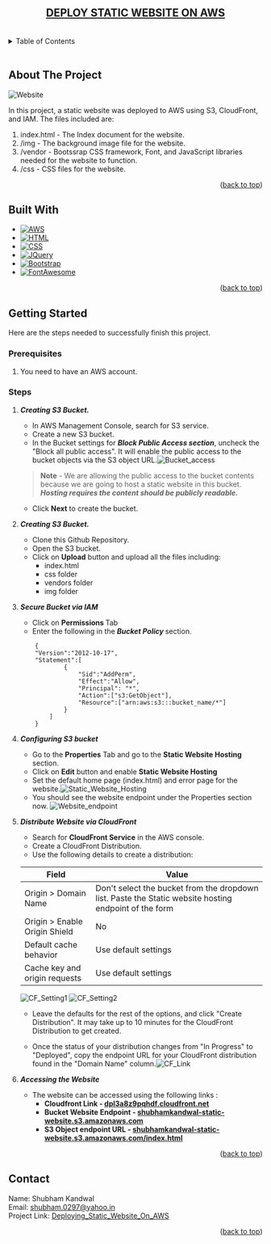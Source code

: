 <!-- PROJECT LOGO -->
<br />
    <div align="center">
    <u><h2 align="center">DEPLOY STATIC WEBSITE ON AWS </h2></u>
    </div>
<br>

<!-- TABLE OF CONTENTS -->
<details>
  <summary>Table of Contents</summary>
  <ol>
    <li>
      <a href="#about-the-project">About The Project</a>
      <!-- <ul>
        <li><a href="#built-with">Built With</a></li>
      </ul> -->
    </li>
    <li><a href="#built-with">Built With</a></li>
    <li>
      <a href="#getting-started">Getting Started</a>
      <ul>
        <li><a href="#prerequisites">Prerequisites</a></li>
        <li><a href="#steps">Steps</a></li>
      </ul>
    </li>
    <li><a href="#contact">Contact</a></li>
  </ol>
</details>
<br>




<!-- ABOUT THE PROJECT -->
## About The Project

![Website](/img/for_readme/1.%20static_website.png)

In this project, a static website was deployed to AWS using S3, CloudFront, and IAM.
The files included are: 
1. index.html - The Index document for the website.
2. /img - The background image file for the website.
3. /vendor - Bootssrap CSS framework, Font, and JavaScript libraries needed for the website to function.
4. /css - CSS files for the website.

<p align="right">(<a href="#readme-top">back to top</a>)</p>

## Built With

* [![AWS][AWS_LOGO]][AWS_URL]
* [![HTML][HTML_LOGO]][HTML_URL]
* [![CSS][CSS_LOGO]][CSS_URL]
* [![JQuery][JQuery.com]][JQuery-url]
* [![Bootstrap][BOOTSTRAP_LOGO]][BOOTSTRAP_URL]
* [![FontAwesome][FONTAWESOME_LOGO]][FONTAWESOME_URL]


<p align="right">(<a href="#readme-top">back to top</a>)</p>


<!-- GETTING STARTED -->
## Getting Started

Here are the steps needed to successfully finish this project. 

### Prerequisites

1. You need to have an AWS account.

### Steps

1. ***Creating S3 Bucket.***
    * In AWS Management Console, search for S3 service. 
    * Create a new S3 bucket.
    * In the Bucket settings for <b>*Block Public Access section*</b>, uncheck the "Block all public access". It will enable the public access to the bucket objects via the S3 object URL.![Bucket_access](/img/for_readme/2.%20Bucket_Access.png)
    > **Note** - We are allowing the public access to the bucket contents because we are going to host a static website in this bucket. <b>*Hosting requires the content should be publicly readable.*</b> 
    * Click **Next** to create the bucket.
2. ***Creating S3 Bucket.***
    * Clone this Github Repository.
    * Open the S3 bucket.
    * Click on **Upload** button and upload all the files including:
        * index.html 
        * css folder
        * vendors folder
        * img folder
3. ***Secure Bucket via IAM***
    * Click on <b> Permissions </b> Tab 
    * Enter the following in the <b>*Bucket Policy* </b> section.
    ```
        {
        "Version":"2012-10-17",
        "Statement":[
                {
                    "Sid":"AddPerm",
                    "Effect":"Allow",
                    "Principal": "*",
                    "Action":["s3:GetObject"],
                    "Resource":["arn:aws:s3:::bucket_name/*"]
                }
            ]
        }
    ```
4. ***Configuring S3 bucket***
    * Go to the **Properties** Tab and go to the **Static Website Hosting** section.
    * Click on <b>Edit</b> button and enable <b>Static Website Hosting</b>
    * Set the default home page (index.html) and error page for the website.![Static_Website_Hosting](/img/for_readme/3.%20Static_Website_Hosting.png)
    * You should see the website endpoint under the Properties section now. ![Website_endpoint](img/for_readme/4.%20Website_Endpoint.png)

5. ***Distribute Website via CloudFront***
    * Search for <b>CloudFront Service</b> in the AWS console.
    * Create a CloudFront Distribution.
    * Use the following details to create a distribution:<br>

    Field | Value |
    ---|---|
    Origin > Domain Name | Don't select the bucket from the dropdown list. Paste the Static website hosting endpoint of the form|
    Origin > Enable Origin Shield | No
    Default cache behavior | Use default settings
    Cache key and origin requests | Use default settings
 
    ![CF_Setting1](/img/for_readme/5.%20CloudFront_Setting_1.png)
    ![CF_Setting2](/img/for_readme/6.%20CloudFront_Setting_2.png)

    * Leave the defaults for the rest of the options, and click "Create Distribution". It may take up to 10 minutes for the CloudFront Distribution to get created.

    * Once the status of your distribution changes from "In Progress" to "Deployed", copy the endpoint URL for your CloudFront distribution found in the "Domain Name" column.![CF_Link](/img/for_readme/7.%20CF_Link.png)


6. ***Accessing the Website***
    * The website can be accessed using the following links :
        * <b>Cloudfront Link - [dpl3a8z9pqhdf.cloudfront.net](https://dpl3a8z9pqhdf.cloudfront.net)</b>
        * <b>Bucket Website Endpoint - [shubhamkandwal-static-website.s3.amazonaws.com](https://shubhamkandwal-static-website.s3.amazonaws.com)</b>
        * <b>S3 Object endpoint URL - [shubhamkandwal-static-website.s3.amazonaws.com/index.html ](https://shubhamkandwal-static-website.s3.amazonaws.com/index.html)</b>

<p align="right">(<a href="#readme-top">back to top</a>)</p>

<!-- CONTACT -->
## Contact

Name: Shubham Kandwal  
Email: shubham.0297@yahoo.in  
Project Link: [Deploying_Static_Website_On_AWS](https://github.com/shubham0297/Deploying_Static_Website_On_AWS#prerequisites)

<p align="right">(<a href="#readme-top">back to top</a>)</p>



<!-- https://www.markdownguide.org/basic-syntax/#reference-style-links -->
[AWS_LOGO]: https://img.shields.io/badge/AWS-FF9900?style=plastic&logo=amazonaws&logoColor=black
[AWS_URL]: https://aws.amazon.com/
[HTML_LOGO]: https://img.shields.io/badge/HTML-20232A?style=plastic&logo=HTML5&logoColor=WHITE
[HTML_URL]: https://html.com/
[FONTAWESOME_LOGO]: https://img.shields.io/badge/Font_Awesome-35495E?style=plastic&logo=fontawesome&logoColor=4FC08D
[FONTAWESOME_URL]: https://fontawesome.com/
[CSS_LOGO]: https://img.shields.io/badge/CSS-DD0031?style=plastic&logo=css3&logoColor=white
[CSS_URL]: https://www.w3.org/Style/CSS/Overview.en.html
[BOOTSTRAP_LOGO]: https://img.shields.io/badge/Bootstrap-563D7C?style=plastic&logo=bootstrap&logoColor=white
[BOOTSTRAP_URL]: https://getbootstrap.com
[JQuery.com]: https://img.shields.io/badge/jQuery-0769AD?style=plastic&logo=jquery&logoColor=white
[JQuery-url]: https://jquery.com 